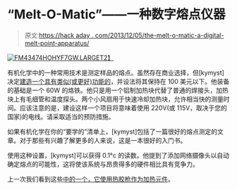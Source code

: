# “Melt-O-Matic”——一种数字熔点仪器

> 原文:[https://hack aday . com/2013/12/05/the-melt-o-matic-a-digital-melt-point-apparatus/](https://hackaday.com/2013/12/05/the-melt-o-matic-a-digital-melting-point-apparatus/)

[![FM43474HOHYF7GW.LARGE](../Images/c4ca32da04a4803ea5f93a3319714b0a.png)T2】](http://hackaday.com/wp-content/uploads/2013/12/fm43474hohyf7gw-large.jpg)

有机化学中的一种常用技术是测定样品的熔点。虽然存在商业选择，但[kymyst]决定[建造一个具有类似(或更好)功能的](http://www.instructables.com/id/MELT-O-MATIC-DIGITAL-MELTING-POINT-APPARATUS/)，并设法将其保持在 100 美元以下。他装备的基础是一个 60W 的烙铁。他只是用一个铝制加热块代替了普通的焊接头，加热块上有毛细管和温度探头。两个小风扇用于快速冷却加热块，允许相当快的测量时间。应该注意的是，建设这样一个项目将意味着使用 220V(或 115V，取决于您的国家)的电线。请采取适当的预防措施。

如果有机化学在你的“要学的”清单上，[kymyst]包括了一篇很好的熔点测定的文章。对于那些有兴趣了解更多的人来说，这是一本很好的入门书。

使用这种设置，[kymyst]可以获得 0.1°c 的读数。他提到了添加网络摄像头以自动确定熔点的可能性，这将使该系统与昂贵得多的硬件相比具有竞争力。

上一次我们看到这些[中的一个，它使用热胶枪作为加热元件](http://hackaday.com/2013/02/08/building-a-tool-to-measure-melting-point/)。